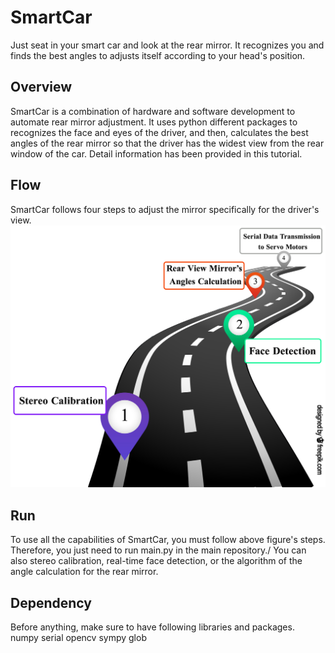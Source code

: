 # SmartCar
Just seat in your smart car and look at the rear mirror. It recognizes you and finds the best angles to adjusts itself according to your head's position.

## Overview
SmartCar is a combination of hardware and software development to automate rear mirror adjustment. It uses python different packages to recognizes the face and eyes of the driver, and then, calculates the best angles of the rear mirror so that the driver has the widest view from the rear window of the car. Detail information has been provided in this tutorial.

## Flow
SmartCar follows four steps to adjust the mirror specifically for the driver's view.
![alt text](https://github.com/Amirmoradi94/SmartCar/blob/main/1.jpg)

## Run
To use all the capabilities of SmartCar, you must follow above figure's steps. Therefore, you just need to run main.py in the main repository./ You can also stereo calibration, real-time face detection, or the algorithm of the angle calculation for the rear mirror.

## Dependency
Before anything, make sure to have following libraries and packages.\
numpy
serial
opencv
sympy
glob

